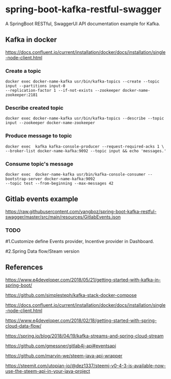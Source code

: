 # spring-boot-kafka-restful-swagger
A SpringBoot RESTful, SwaggerUI API documentation example for Kafka.

## Kafka in docker

https://docs.confluent.io/current/installation/docker/docs/installation/single-node-client.html

### Create a topic
```
docker exec docker-name-kafka usr/bin/kafka-topics --create --topic input --partitions input-0 
--replication-factor 1 --if-not-exists --zookeeper docker-name-zookeeper:2181
```
### Describe created topic
```
docker exec docker-name-kafka usr/bin/kafka-topics --describe --topic input --zookeeper docker-name-zookeeper
```
### Produce message to topic
```
docker exec  kafka kafka-console-producer --request-required-acks 1 \
--broker-list docker-name-kafka:9092 --topic input && echo 'messages.'
```
### Consume topic's message

```
docker exec  docker-name-kafka usr/bin/kafka-console-consumer --bootstrap-server docker-name-kafka:9092 
--topic test --from-beginning --max-messages 42
```

## Gitlab events example

https://raw.githubusercontent.com/yangboz/spring-boot-kafka-restful-swagger/master/src/main/resources/GitlabEvents.json

### TODO

#1.Customize define Events provider, Incentive provider in Dashboard.

#2.Spring Data flow/Steam version

## References

https://www.e4developer.com/2018/05/21/getting-started-with-kafka-in-spring-boot/

https://github.com/simplesteph/kafka-stack-docker-compose

https://docs.confluent.io/current/installation/docker/docs/installation/single-node-client.html

https://www.e4developer.com/2018/02/18/getting-started-with-spring-cloud-data-flow/

https://spring.io/blog/2018/04/19/kafka-streams-and-spring-cloud-stream

https://github.com/gmessner/gitlab4j-api#eventsapi

https://github.com/marvin-we/steem-java-api-wrapper

https://steemit.com/utopian-io/@dez1337/steemj-v0-4-3-is-available-now-use-the-steem-api-in-your-java-project

